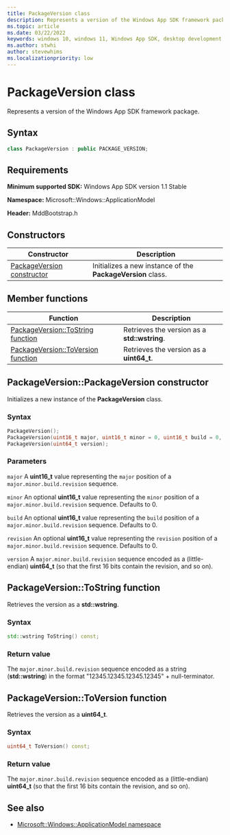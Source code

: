 ```yaml
---
title: PackageVersion class
description: Represents a version of the Windows App SDK framework package (C++).
ms.topic: article
ms.date: 03/22/2022
keywords: windows 10, windows 11, Windows App SDK, desktop development, app sdk, bootstrapper, bootstrapper api
ms.author: stwhi
author: stevewhims
ms.localizationpriority: low
---
```


# PackageVersion class

Represents a version of the Windows App SDK framework package.

## Syntax
```cpp
class PackageVersion : public PACKAGE_VERSION;
```

## Requirements
**Minimum supported SDK:** Windows App SDK version 1.1 Stable

**Namespace:** Microsoft::Windows::ApplicationModel

**Header:** MddBootstrap.h

## Constructors
|Constructor|Description|
|------------|-----------------|
|[PackageVersion constructor](#packageversionpackageversion-constructor)|Initializes a new instance of the **PackageVersion** class.|

## Member functions
|Function|Description|
|------------|-----------------|
|[PackageVersion::ToString function](#packageversiontostring-function)|Retrieves the version as a **std::wstring**.|
|[PackageVersion::ToVersion function](#packageversiontoversion-function)|Retrieves the version as a **uint64_t**.|

## PackageVersion::PackageVersion constructor
Initializes a new instance of the **PackageVersion** class.

### Syntax
```cpp
PackageVersion();
PackageVersion(uint16_t major, uint16_t minor = 0, uint16_t build = 0, uint16_t revision = 0);
PackageVersion(uint64_t version);
```

### Parameters
`major`
A **uint16_t** value representing the `major` position of a `major.minor.build.revision` sequence.

`minor`
An optional **uint16_t** value representing the `minor` position of a `major.minor.build.revision` sequence. Defaults to 0.

`build`
An optional **uint16_t** value representing the `build` position of a `major.minor.build.revision` sequence. Defaults to 0.

`revision`
An optional **uint16_t** value representing the `revision` position of a `major.minor.build.revision` sequence. Defaults to 0.

`version`
A `major.minor.build.revision` sequence encoded as a (little-endian) **uint64_t** (so that the first 16 bits contain the revision, and so on).

## PackageVersion::ToString function
Retrieves the version as a **std::wstring**.

### Syntax
```cpp
std::wstring ToString() const;
```

### Return value 
The `major.minor.build.revision` sequence encoded as a string (**std::wstring**) in the format "12345.12345.12345.12345" + null-terminator.

## PackageVersion::ToVersion function
Retrieves the version as a **uint64_t**.

### Syntax
```cpp
uint64_t ToVersion() const;
```

### Return value 
The `major.minor.build.revision` sequence encoded as a (little-endian) **uint64_t** (so that the first 16 bits contain the revision, and so on).

## See also
* [Microsoft::Windows::ApplicationModel namespace](microsoft.windows.applicationmodel.md)
